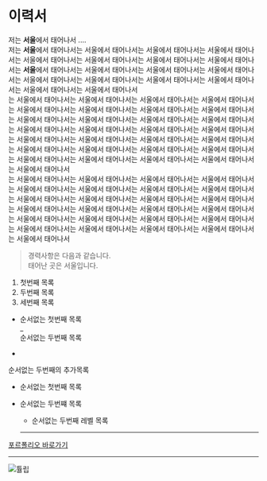 # 이력서
저는 **서울**에서 태어나서 ....  
저는 **서울**에서 태어나서는 서울에서 태어나서는 서울에서 태어나서는 서울에서 태어나서는 서울에서 태어나서는 서울에서 태어나서는 서울에서 태어나서는 서울에서 태어나서는 **서울**에서 태어나서는 서울에서 태어나서는 서울에서 태어나서는 서울에서 태어나서는 서울에서 태어나서는 서울에서 태어나서는 서울에서 태어나서는 서울에서 태어나서는 서울에서 태어나서는 서울에서 태어나서    
는 서울에서 태어나서는 서울에서 태어나서는 서울에서 태어나서는 서울에서 태어나서는 서울에서 태어나서는 서울에서 태어나서는 서울에서 태어나서는 서울에서 태어나서는 서울에서 태어나서는 서울에서 태어나서는 서울에서 태어나서는 서울에서 태어나서는 서울에서 태어나서는 서울에서   태어나서는 서울에서 태어나서는 서울에서 태어나서는 서울에서 태어나서는 서울에서 태어나서는 서울에서 태어나서는 서울에서 태어나서는 서울에서 태어나서는 서울에서 태어나서는 서울에서 태어나서는 서울에서 태어나서는 서울에서 태어나서는 서울에서 태어나서는 서울에서 태어나서는 서울에서 태어나서는 서울에서 태어나서  
는 서울에서 태어나서는 서울에서 태어나서는 서울에서 태어나서는 서울에서 태어나서는 서울에서 태어나서는 서울에서 태어나서는 서울에서 태어나서는 서울에서 태어나서는 서울에서 태어나서는 서울에서 태어나서는 서울에서 태어나서는 서울에서 태어나서는 서울에서 태어나서는 서울에서 태어나서는 서울에서 태어나서는 서울에서 태어나서는 서울에서 태어나서는 서울에서 태어나서는 서울에서 태어나서는 서울에서 태어나서는 서울에서 태어나서는 서울에서  태어나서는 서울에서 태어나서는 서울에서 태어나서는 서울에서 태어나서  



> 경력사항은 다음과 같습니다.  
태어난 곳은 서울입니다.  

1. 첫번째 목록  
2. 두번째 목록  
3. 세번째 목록  

* 순서없는 첫번째 목록  
_  
순서없는 두번째 목록  
+  
순서없는 두번째의 추가목록  

* 순서없는 첫번째 목록  
* 순서없는 두번쨰 목록  
  + 순서없는 두번째 레벨 목록

  -------------------------------

[포르폴리오 바로가기](https://www.fastcampus.co.kr)  

------------

![튤립](http://img1.daumcdn.net/thumb/R1920x0/?fname=http%3A%2F%2Fcfile8.uf.tistory.com%2Fimage%2F273ECD4456A718C914D5AC)  

